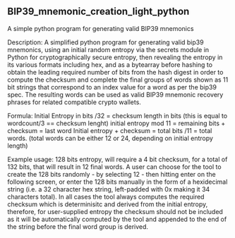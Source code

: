 ## BIP39_mnemonic_creation_light_python
A simple python program for generating valid BIP39 mnemonics


Description: 
A simplified python program for generating
valid bip39 mnemonics, using an initial random entropy via the
secrets module in Python for cryptographically secure entropy,
then revealing the entropy in its various formats including hex,
and as a bytearray before hashing to obtain the leading required
number of bits from the hash digest in order to compute the
checksum and complete the final groups of words shown as 11 bit strings
that correspond to an index value for a word as per the bip39 spec. 
The resulting words can be used as valid BIP39 mnemonic recovery phrases for related compatible
crypto wallets. 

Formula: 
Initial Entropy in bits /32 = checksum length in bits  (this is equal to wordcount/3 == checksum lenght)
initial entropy mod 11 = remaining bits + checksum = last word
Initial entropy + checksum = total bits /11 = total words. (total words can be either 12 or 24, depending on initial entropy length)


Example usage: 128 bits entropy, will require a 4 bit checksum,
for a total of 132 bits, that will result in 12 final words. A user can choose for the tool to create the 128 bits randomly - by selecting 12 - then hitting enter on the following screen, or enter the 128 bits manually in the form of a hexidecimal string (i.e. a 32 character hex string, left-padded with 0x making it 34 characters total). In all cases the tool always computes the required checksum which is determinisitc and derived from the initial entropy, therefore, for user-supplied entropy the checksum should not be included as it will be automatically computed by the tool and appended to the end of the string before the final word group is derived.







